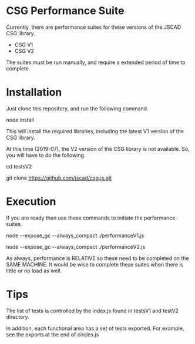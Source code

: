 # CSG Performance Suite

Currently, there are performance suites for these versions of the JSCAD CSG library.
- CSG V1
- CSG V2

The suites must be run manually, and require a extended period of time to complete.

# Installation

Just clone this repository, and run the following command.

node install

This will install the required libraries, including the latest V1 version of the CSG library.

At this time (2019-07), the V2 version of the CSG library is not available. So, you will have to do the following.

cd testsV2

git clone https://github.com/jscad/csg.js.git

# Execution

If you are ready then use these commands to initiate the performance suites.

node --expose_gc --always_compact ./performanceV1.js

node --expose_gc --always_compact ./performanceV2.js

As always, performance is RELATIVE so these need to be completed on the SAME MACHINE.
It would be wise to complete these suites when there is little or no load as well.

# Tips

The list of tests is controlled by the index.js found in testsV1 and testV2 directory.

In addition, each functional area has a set of tests exported. For example, see the exports at the end of circles.js
